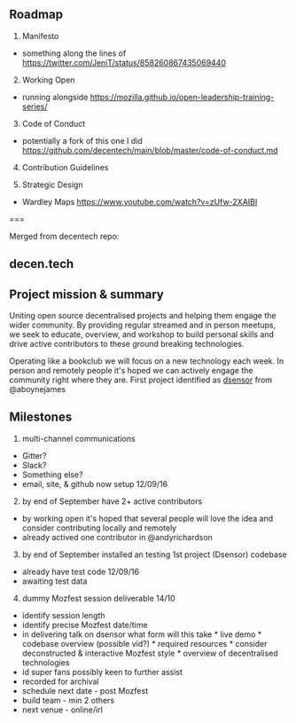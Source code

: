 ## Roadmap
1. Manifesto
  - something along the lines of https://twitter.com/JeniT/status/858260867435069440

2. Working Open
  - running alongside https://mozilla.github.io/open-leadership-training-series/

3. Code of Conduct
  - potentially a fork of this one I did https://github.com/decentech/main/blob/master/code-of-conduct.md

4. Contribution Guidelines

5. Strategic Design
  - Wardley Maps https://www.youtube.com/watch?v=zUfw-2XAIBI

===

Merged from decentech repo:
## decen.tech

## Project mission & summary
Uniting open source decentralised projects and helping them engage the wider community.
By providing regular streamed and in person meetups, we seek to educate, overview, and workshop
to build personal skills and drive active contributors to these ground breaking technologies.

Operating like a bookclub we will focus on a new technology each week. In person and remotely people it's hoped we can actively engage the community right where they are.
First project identified as
[dsensor](http://dsensor.org/) from @aboynejames

## Milestones
1. multi-channel communications
  * Gitter?
  * Slack?
  * Something else?
  * email, site, & github now setup 12/09/16
2. by end of September have 2+ active contributors
  * by working open it's hoped that several people will love the idea and  consider contributing locally and remotely
  * already actived one contributor in @andyrichardson
3. by end of September installed an testing 1st project (Dsensor) codebase
  * already have test code 12/09/16
  * awaiting test data
4. dummy Mozfest session deliverable 14/10
  * identify session length
  * identify precise Mozfest date/time
  *  in delivering talk on dsensor what form will this take
    * live demo
    * codebase overview (possible vid?)
    * required resources
    * consider deconstructed & interactive Mozfest style
    * overview of decentralised technologies
  * id super fans possibly keen to further assist
  * recorded for archival
  * schedule next date - post Mozfest
  * build team - min 2 others
  * next venue - online/irl
